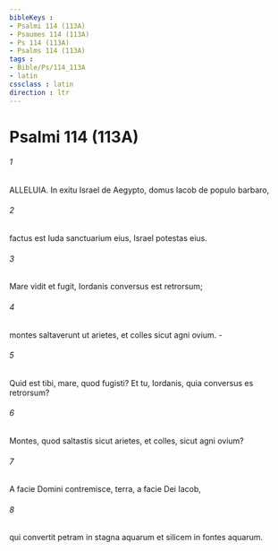 ```yaml
---
bibleKeys : 
- Psalmi 114 (113A)
- Psaumes 114 (113A)
- Ps 114 (113A)
- Psalms 114 (113A)
tags : 
- Bible/Ps/114_113A
- latin
cssclass : latin
direction : ltr
---
```


# Psalmi 114 (113A)

###### 1
ALLELUIA. In exitu Israel de Aegypto, domus Iacob de populo barbaro,
###### 2
factus est Iuda sanctuarium eius, Israel potestas eius.
###### 3
Mare vidit et fugit, Iordanis conversus est retrorsum;
###### 4
montes saltaverunt ut arietes, et colles sicut agni ovium. -
###### 5
Quid est tibi, mare, quod fugisti? Et tu, Iordanis, quia conversus es retrorsum?
###### 6
Montes, quod saltastis sicut arietes, et colles, sicut agni ovium?
###### 7
A facie Domini contremisce, terra, a facie Dei Iacob,
###### 8
qui convertit petram in stagna aquarum et silicem in fontes aquarum.
